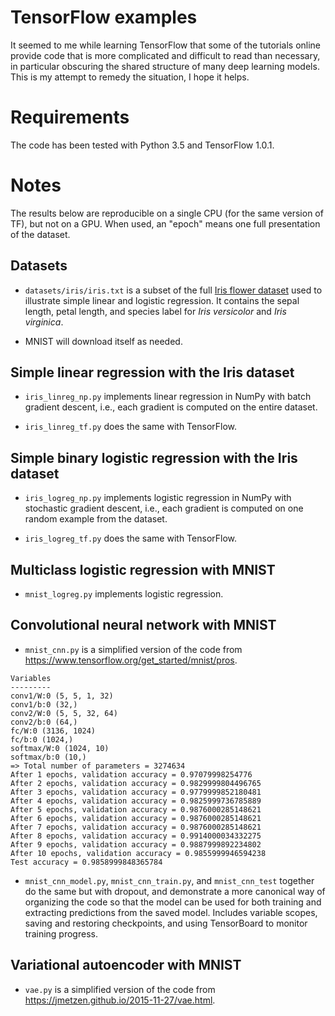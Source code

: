 # TensorFlow examples

It seemed to me while learning TensorFlow that some of the tutorials online provide code that is more complicated and difficult to read than necessary, in particular obscuring the shared structure of many deep learning models. This is my attempt to remedy the situation, I hope it helps.

# Requirements

The code has been tested with Python 3.5 and TensorFlow 1.0.1.

# Notes

The results below are reproducible on a single CPU (for the same version of TF), but not on a GPU. When used, an "epoch" means one full presentation of the dataset.

## Datasets

* `datasets/iris/iris.txt` is a subset of the full [Iris flower dataset](https://archive.ics.uci.edu/ml/datasets/Iris) used to illustrate simple linear and logistic regression. It contains the sepal length, petal length, and species label for _Iris versicolor_ and _Iris virginica_.

* MNIST will download itself as needed.

## Simple linear regression with the Iris dataset

* `iris_linreg_np.py` implements linear regression in NumPy with batch gradient descent, i.e., each gradient is computed on the entire dataset.

* `iris_linreg_tf.py` does the same with TensorFlow.

## Simple binary logistic regression with the Iris dataset

* `iris_logreg_np.py` implements logistic regression in NumPy with stochastic gradient descent, i.e., each gradient is computed on one random example from the dataset.

* `iris_logreg_tf.py` does the same with TensorFlow.

## Multiclass logistic regression with MNIST

* `mnist_logreg.py` implements logistic regression.

## Convolutional neural network with MNIST

* `mnist_cnn.py` is a simplified version of the code from https://www.tensorflow.org/get_started/mnist/pros.

```
Variables
---------
conv1/W:0 (5, 5, 1, 32)
conv1/b:0 (32,)
conv2/W:0 (5, 5, 32, 64)
conv2/b:0 (64,)
fc/W:0 (3136, 1024)
fc/b:0 (1024,)
softmax/W:0 (1024, 10)
softmax/b:0 (10,)
=> Total number of parameters = 3274634
After 1 epochs, validation accuracy = 0.97079998254776
After 2 epochs, validation accuracy = 0.9829999804496765
After 3 epochs, validation accuracy = 0.9779999852180481
After 4 epochs, validation accuracy = 0.9825999736785889
After 5 epochs, validation accuracy = 0.9876000285148621
After 6 epochs, validation accuracy = 0.9876000285148621
After 7 epochs, validation accuracy = 0.9876000285148621
After 8 epochs, validation accuracy = 0.9914000034332275
After 9 epochs, validation accuracy = 0.9887999892234802
After 10 epochs, validation accuracy = 0.9855999946594238
Test accuracy = 0.9858999848365784
```

* `mnist_cnn_model.py`, `mnist_cnn_train.py`, and `mnist_cnn_test` together do the same but with dropout, and demonstrate a more canonical way of organizing the code so that the model can be used for both training and extracting predictions from the saved model. Includes variable scopes, saving and restoring checkpoints, and using TensorBoard to monitor training progress.

## Variational autoencoder with MNIST

* `vae.py` is a simplified version of the code from https://jmetzen.github.io/2015-11-27/vae.html.
